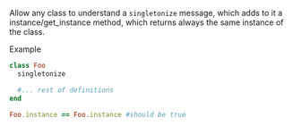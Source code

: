 Allow any class to understand a `singletonize` message, which adds to it a instance/get_instance method, which returns always the same instance of the class.

Example

```ruby
class Foo
  singletonize

  #... rest of definitions
end

Foo.instance == Foo.instance #should be true
```